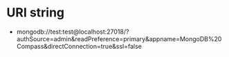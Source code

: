 # URI string
- mongodb://test:test@localhost:27018/?authSource=admin&readPreference=primary&appname=MongoDB%20Compass&directConnection=true&ssl=false
